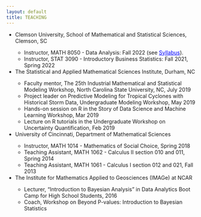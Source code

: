 ```yaml
---
layout: default
title: TEACHING
---
```

<p style="text-align: justify;">
<ul>
  <li> Clemson University, School of Mathematical and Statistical Sciences, Clemson, SC </li>
  <ul>
    <li> Instructor, MATH 8050 - Data Analysis: Fall 2022 (see <a href="https://drive.google.com/file/d/1LPVgkK6uNrboT3MngrjVDnaXe7HDbMlJ/view?usp=sharing" target="blank" style="color:blue;">Syllabus</a>). </li> 
    <li> Instructor, STAT 3090 - Introductory Business Statistics: Fall 2021, Spring 2022 </li>
  </ul>
  <li> The Statistical and Applied Mathematical Sciences Institute, Durham, NC </li>
  <ul>
    <li> Faculty mentor, The 25th Industrial Mathematical and Statistical Modeling Workshop, North Carolina State University, NC, July 2019 </li>
    <li> Project leader on Predictive Modeling for Tropical Cyclones with Historical Storm Data, Undergraduate Modeling Workshop, May 2019 </li> 
    <li> Hands-on session on R in the Story of Data Science and Machine Learning Workshop, Mar 2019 </li>
    <li> Lecture on R tutorials in the Undergraduate Workshop on Uncertainty Quantification, Feb 2019 </li>
  </ul>
  <li> University of Cincinnati, Department of Mathematical Sciences </li>
  <ul>
   <li> Instructor, MATH 1014 - Mathematics of Social Choice, Spring 2018 </li>
   <li> Teaching Assistant, MATH 1062 - Calculus II section 010 and 011, Spring 2014 </li>
   <li> Teaching Assistant, MATH 1061 - Calculus I section 012 and 021, Fall 2013 </li>
  </ul>
  <li> The Institute for Mathematics Applied to Geosciences (IMAGe) at NCAR </li>
  <ul>
   <li> Lecturer, “Introduction to Bayesian Analysis” in Data Analytics Boot Camp for High School Students, 2016 </li>
   <li> Coach, Workshop on Beyond P-values: Introduction to Bayesian Statistics </li>
  </ul>
</ul>

</p>
